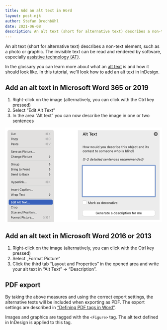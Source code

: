```yaml
---
title: Add an alt text in Word
layout: post.njk
author: Stefan Brechbühl
date: 2021-06-08
description: An alt text (short for alternative text) describes a non-text element, such as a photo or graphic. In this tutorial, we’ll look how to add an alt text in InDesign.
---
```


An alt text (short for alternative text) describes a non-text element, such as a photo or graphic. The invisible text can be read and rendered by software, especially [assistive technology (AT)](/glossary/#assistive-technology).

In the glossary you can learn more about what an [alt text](/glossary/#alt-text) is and how it should look like. In this tutorial, we’ll look how to add an alt text in InDesign.

## Add an alt text in Microsoft Word 365 or 2019

1. Right-click on the image (alternatively, you can click with the Ctrl key pressed)
2. Select “Edit Alt Text”
3. In the area “Alt text” you can now describe the image in one or two sentences

![Screenshot of the right-click menu and the “Alt Text” area.](src/assets/img/alttext_word365_en.png)

## Add an alt text in Microsoft Word 2016 or 2013

1. Right-click on the image (alternatively, you can click with the Ctrl key pressed)
2. Select „Format Picture“
3. Click the third tab “Layout and Properties” in the opened area and write your alt text in “Alt Text” → “Description”.

## PDF export

By taking the above measures and using the correct export settings, the alternative texts will be included when exporting as PDF. The export settings are described in [“Defining PDF tags in Word”](/basics/word/defining-pdf-tags-in-word/).

<p class="note">
  Images and graphics are tagged with the <code>&lt;Figure&gt;</code> tag. The alt text defined in
  InDesign is applied to this tag.
</p>
